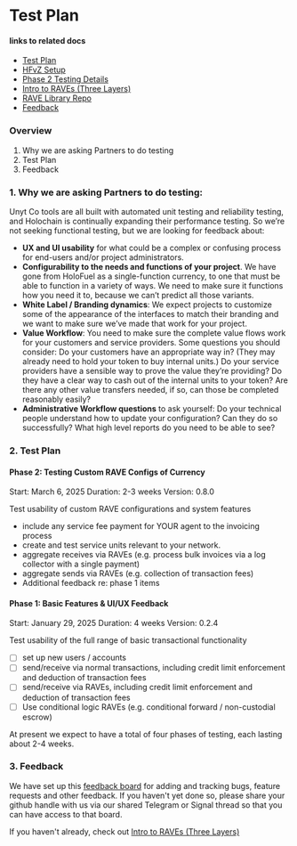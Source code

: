 # Test Plan 

#### links to related docs

- [Test Plan](./1_0_testing_plan.md)
- [HFvZ Setup](../README.md)
- [Phase 2 Testing Details](./2_0_phase_2_testing_details.md)
- [Intro to RAVEs (Three Layers)](./1_2_three_layers_of_raves.md)
- [RAVE Library Repo](https://github.com/unytco/rave_library)
- [Feedback](https://github.com/orgs/unytco/projects/5/views/1)

### Overview
1. Why we are asking Partners to do testing
2. Test Plan
3. Feedback

### 1. Why we are asking Partners to do testing: 

Unyt Co tools are all built with automated unit testing and reliability testing, and Holochain is continually expanding their performance testing. So we’re not seeking functional testing, but we are looking for feedback about:

*  **UX and UI usability** for what could be a complex or confusing process for end-users and/or project administrators. 
* **Configurability to the needs and functions of your project**. We have gone from HoloFuel as a single-function currency, to one that must be able to function in a variety of ways. We need to make sure it functions how you need it to, because we can’t predict all those variants.
* **White Label / Branding dynamics**: We expect projects to customize some of the appearance of the interfaces to match their branding and we want to make sure we’ve made that work for your project.
* **Value Workflow**: You need to make sure the complete value flows work for your customers and service providers. Some questions you should consider: Do your customers have an appropriate way in? (They may already need to hold your token to buy internal units.) Do your service providers have a sensible way to prove the value they’re providing? Do they have a clear way to cash out of the internal units to your token? Are there any other value transfers needed, if so, can those be completed reasonably easily?
* **Administrative Workflow questions** to ask yourself: Do your technical people understand how to update your configuration? Can they do so successfully? What high level reports do you need to be able to see?

### 2. Test Plan

#### Phase 2: Testing Custom RAVE Configs of Currency

Start: March 6, 2025
Duration: 2-3 weeks
Version: 0.8.0

Test usability of custom RAVE configurations and system features

* include any service fee payment for YOUR agent to the invoicing process
* create and test service units relevant to your network.
* aggregate receives via RAVEs (e.g. process bulk invoices via a log collector with a single payment)
* aggregate sends via RAVEs (e.g. collection of transaction fees)
* Additional feedback re: phase 1 items

#### Phase 1: Basic Features & UI/UX Feedback
Start: January 29, 2025
Duration: 4 weeks
Version: 0.2.4

Test usability of the full range of basic transactional functionality

- [ ] set up new users / accounts
- [ ] send/receive via normal transactions, including credit limit enforcement and deduction of transaction fees
- [ ] send/receive via RAVEs, including credit limit enforcement and deduction of transaction fees
- [ ] Use conditional logic RAVEs (e.g. conditional forward / non-custodial escrow)

At present we expect to have a total of four phases of testing, each lasting about 2-4 weeks.


### 3. Feedback
We have set up this [feedback board](https://github.com/orgs/unytco/projects/5) for adding and tracking bugs, feature requests and other feedback. If you haven't yet done so, please share your github handle with us via our shared Telegram or Signal thread so that you can have access to that board.

If you haven't already, check out [Intro to RAVEs (Three Layers)](./1_2_three_layers_of_raves.md)
